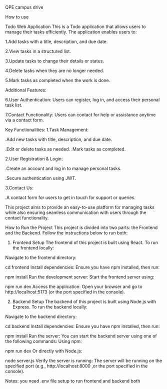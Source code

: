 QPE campus drive

How to use 


Todo Web Application
This is a Todo application that allows users to manage their tasks efficiently. The application enables users to:

1.Add tasks with a title, description, and due date.

2.View tasks in a structured list.

3.Update tasks to change their details or status.

4.Delete tasks when they are no longer needed.

5.Mark tasks as completed when the work is done.

Additional Features:

6.User Authentication: Users can register, log in, and access their personal task list.

7.Contact Functionality: Users can contact for help or assistance anytime via a contact form.

Key Functionalities:
1.Task Management:

.Add new tasks with title, description, and due date.

.Edit or delete tasks as needed.
.Mark tasks as completed.

2.User Registration & Login:

.Create an account and log in to manage personal tasks.

.Secure authentication using JWT.

3.Contact Us:

.A contact form for users to get in touch for support or queries.

This project aims to provide an easy-to-use platform for managing tasks while also ensuring seamless communication with users through the contact functionality.


How to Run the Project
This project is divided into two parts: the Frontend and the Backend. Follow the instructions below to run both:

1. Frontend Setup
The frontend of this project is built using React. To run the frontend locally:

Navigate to the frontend directory:

cd frontend
Install dependencies: Ensure you have npm installed, then run:

npm install
Run the development server: Start the frontend server using:

npm run dev
Access the application: Open your browser and go to http://localhost:5173 (or the port specified in the console).

2. Backend Setup
The backend of this project is built using Node.js with Express. To run the backend locally:

Navigate to the backend directory:

cd backend
Install dependencies: Ensure you have npm installed, then run:

npm install
Run the server: You can start the backend server using one of the following commands:
Using npm:

npm run dev
Or directly with Node.js:

node server.js
Verify the server is running: The server will be running on the specified port (e.g., http://localhost:8000 ,or the port specified in the console).

Notes:
you need .env file setup to run frontend and backend both
